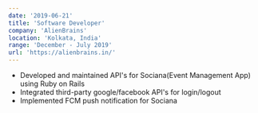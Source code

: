 ```yaml
---
date: '2019-06-21'
title: 'Software Developer'
company: 'AlienBrains'
location: 'Kolkata, India'
range: 'December - July 2019'
url: 'https://alienbrains.in/'
---
```


- Developed and maintained API's for Sociana(Event Management App) using Ruby on Rails
- Integrated third-party google/facebook API's for login/logout
- Implemented FCM push notification for Sociana

